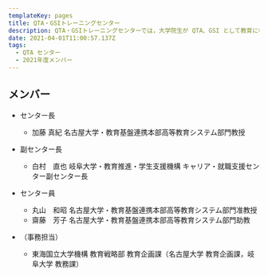 ```yaml
---
templateKey: pages
title: QTA・GSIトレーニングセンター
description: QTA・GSIトレーニングセンターでは，大学院生が QTA、GSI として教育に参画するための体制の構築、育成研修を実施します．
date: 2021-04-01T11:00:57.137Z
tags:
  - QTA センター
  - 2021年度メンバー
---
```

## メンバー

* センター長

  * 加藤  真紀	名古屋大学・教育基盤連携本部高等教育システム部門教授
* 副センター長

  * 白村　直也	岐阜大学・教育推進・学生支援機構 キャリア・就職支援センター副センター長
* センター員

  * 丸山　和昭	名古屋大学・教育基盤連携本部高等教育システム部門准教授　
  * 齋藤　芳子	名古屋大学・教育基盤連携本部高等教育システム部門助教　
* （事務担当）

  * 東海国立大学機構 教育戦略部 教育企画課（名古屋大学 教育企画課，岐阜大学 教務課）